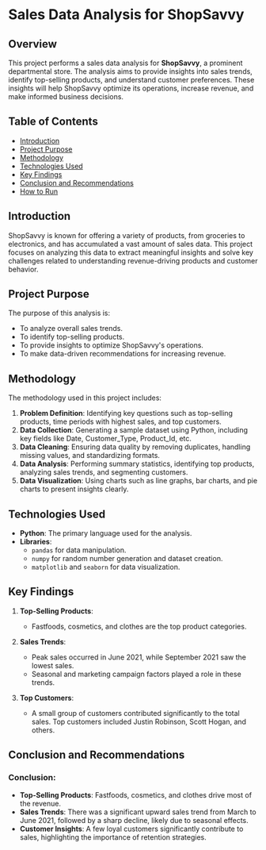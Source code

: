 # Sales Data Analysis for ShopSavvy

## Overview

This project performs a sales data analysis for **ShopSavvy**, a prominent departmental store. The analysis aims to provide insights into sales trends, identify top-selling products, and understand customer preferences. These insights will help ShopSavvy optimize its operations, increase revenue, and make informed business decisions.

## Table of Contents
- [Introduction](#introduction)
- [Project Purpose](#project-purpose)
- [Methodology](#methodology)
- [Technologies Used](#technologies-used)
- [Key Findings](#key-findings)
- [Conclusion and Recommendations](#conclusion-and-recommendations)
- [How to Run](#how-to-run)

## Introduction

ShopSavvy is known for offering a variety of products, from groceries to electronics, and has accumulated a vast amount of sales data. This project focuses on analyzing this data to extract meaningful insights and solve key challenges related to understanding revenue-driving products and customer behavior.

## Project Purpose

The purpose of this analysis is:
- To analyze overall sales trends.
- To identify top-selling products.
- To provide insights to optimize ShopSavvy's operations.
- To make data-driven recommendations for increasing revenue.

## Methodology

The methodology used in this project includes:
1. **Problem Definition**: Identifying key questions such as top-selling products, time periods with highest sales, and top customers.
2. **Data Collection**: Generating a sample dataset using Python, including key fields like Date, Customer_Type, Product_Id, etc.
3. **Data Cleaning**: Ensuring data quality by removing duplicates, handling missing values, and standardizing formats.
4. **Data Analysis**: Performing summary statistics, identifying top products, analyzing sales trends, and segmenting customers.
5. **Data Visualization**: Using charts such as line graphs, bar charts, and pie charts to present insights clearly.

## Technologies Used

- **Python**: The primary language used for the analysis.
- **Libraries**:
  - `pandas` for data manipulation.
  - `numpy` for random number generation and dataset creation.
  - `matplotlib` and `seaborn` for data visualization.

## Key Findings

1. **Top-Selling Products**:
   - Fastfoods, cosmetics, and clothes are the top product categories.

2. **Sales Trends**:
   - Peak sales occurred in June 2021, while September 2021 saw the lowest sales.
   - Seasonal and marketing campaign factors played a role in these trends.

3. **Top Customers**:
   - A small group of customers contributed significantly to the total sales. Top customers included Justin Robinson, Scott Hogan, and others.

## Conclusion and Recommendations

### Conclusion:
- **Top-Selling Products**: Fastfoods, cosmetics, and clothes drive most of the revenue.
- **Sales Trends**: There was a significant upward sales trend from March to June 2021, followed by a sharp decline, likely due to seasonal effects.
- **Customer Insights**: A few loyal customers significantly contribute to sales, highlighting the importance of retention strategies.
